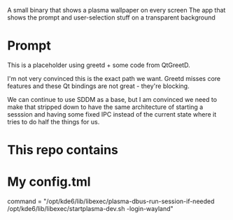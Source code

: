 

A small binary that shows a plasma wallpaper on every screen
The app that shows the prompt and user-selection stuff on a transparent background

# Prompt

This is a placeholder using greetd + some code from QtGreetD.

I'm not very convinced this is the exact path we want. 
  Greetd misses core features
  and these Qt bindings are not great - they're blocking.

We can continue to use SDDM as a base, but I am convinced we need to make that stripped down to have the same architecture of starting a sesssion and having some fixed IPC instead of the current state where it tries to do half the things for us. 

# This repo contains


# My config.tml

command = "/opt/kde6/lib/libexec/plasma-dbus-run-session-if-needed /opt/kde6/lib/libexec/startplasma-dev.sh -login-wayland"
